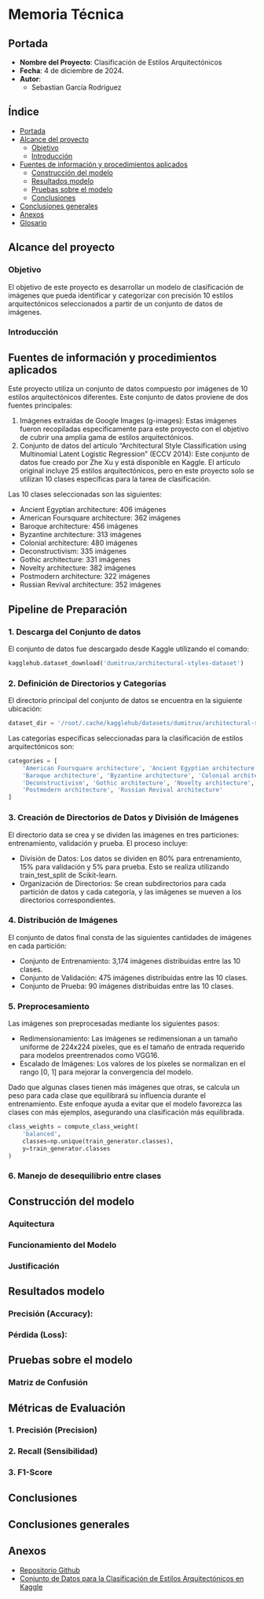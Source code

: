 # Memoria Técnica

## Portada
- **Nombre del Proyecto**: Clasificación de Estilos Arquitectónicos 
- **Fecha**: 4 de diciembre de 2024.
- **Autor**:  
  - Sebastian García Rodríguez

## Índice
- [Portada](#portada)
- [Alcance del proyecto](#alcance-del-proyecto)
  - [Objetivo](#objetivo)
  - [Introducción](#introducción)
- [Fuentes de información y procedimientos aplicados](#fuentes-de-información-y-procedimientos-aplicados)
  - [Construcción del modelo](#construcción-del-modelo)
  - [Resultados modelo](#resultados-modelo)
  - [Pruebas sobre el modelo](#pruebas-sobre-el-modelo)
  - [Conclusiones](#conclusiones)
- [Conclusiones generales](#conclusiones-generales)
- [Anexos](#anexos)
- [Glosario](#glosario)

## Alcance del proyecto

### Objetivo
El objetivo de este proyecto es desarrollar un modelo de clasificación de imágenes que pueda identificar y categorizar con precisión 10 estilos arquitectónicos seleccionados a partir de un conjunto de datos de imágenes.

### Introducción

## Fuentes de información y procedimientos aplicados

Este proyecto utiliza un conjunto de datos compuesto por imágenes de 10 estilos arquitectónicos diferentes. Este conjunto de datos proviene de dos fuentes principales:
1. Imágenes extraídas de Google Images (g-images): Estas imágenes fueron recopiladas específicamente para este proyecto con el objetivo de cubrir una amplia gama de estilos arquitectónicos.
2. Conjunto de datos del artículo “Architectural Style Classification using Multinomial Latent Logistic Regression” (ECCV 2014): Este conjunto de datos fue creado por Zhe Xu y está disponible en Kaggle. El artículo original incluye 25 estilos arquitectónicos, pero en este proyecto solo se utilizan 10 clases específicas para la tarea de clasificación.

Las 10 clases seleccionadas son las siguientes:
* Ancient Egyptian architecture: 406 imágenes
* American Foursquare architecture: 362 imágenes
* Baroque architecture: 456 imágenes
* Byzantine architecture: 313 imágenes
* Colonial architecture: 480 imágenes
* Deconstructivism: 335 imágenes
* Gothic architecture: 331 imágenes
* Novelty architecture: 382 imágenes
* Postmodern architecture: 322 imágenes
* Russian Revival architecture: 352 imágenes

## Pipeline de Preparación

### 1. Descarga del Conjunto de datos

El conjunto de datos fue descargado desde Kaggle utilizando el comando:
```python
kagglehub.dataset_download('dumitrux/architectural-styles-dataset')
```
### 2. Definición de Directorios y Categorías

El directorio principal del conjunto de datos se encuentra en la siguiente ubicación:
```python
dataset_dir = '/root/.cache/kagglehub/datasets/dumitrux/architectural-styles-dataset/versions/3/architectural-styles-dataset'
```

Las categorías específicas seleccionadas para la clasificación de estilos arquitectónicos son:
```python
categories = [
    'American Foursquare architecture', 'Ancient Egyptian architecture',
    'Baroque architecture', 'Byzantine architecture', 'Colonial architecture',
    'Deconstructivism', 'Gothic architecture', 'Novelty architecture',
    'Postmodern architecture', 'Russian Revival architecture'
]
```
### 3. Creación de Directorios de Datos y División de Imágenes

El directorio data se crea y se dividen las imágenes en tres particiones: entrenamiento, validación y prueba. El proceso incluye:
* División de Datos: Los datos se dividen en 80% para entrenamiento, 15% para validación y 5% para prueba. Esto se realiza utilizando train_test_split de Scikit-learn.
* Organización de Directorios: Se crean subdirectorios para cada partición de datos y cada categoría, y las imágenes se mueven a los directorios correspondientes.

### 4. Distribución de Imágenes
El conjunto de datos final consta de las siguientes cantidades de imágenes en cada partición:
* Conjunto de Entrenamiento: 3,174 imágenes distribuidas entre las 10 clases.
* Conjunto de Validación: 475 imágenes distribuidas entre las 10 clases.
* Conjunto de Prueba: 90 imágenes distribuidas entre las 10 clases.

### 5. Preprocesamiento

Las imágenes son preprocesadas mediante los siguientes pasos:
* Redimensionamiento: Las imágenes se redimensionan a un tamaño uniforme de 224x224 píxeles, que es el tamaño de entrada requerido para modelos preentrenados como VGG16.
* Escalado de Imágenes: Los valores de los píxeles se normalizan en el rango [0, 1] para mejorar la convergencia del modelo.

Dado que algunas clases tienen más imágenes que otras, se calcula un peso para cada clase que equilibrará su influencia durante el entrenamiento. Este enfoque ayuda a evitar que el modelo favorezca las clases con más ejemplos, asegurando una clasificación más equilibrada.
```python
class_weights = compute_class_weight(
    'balanced', 
    classes=np.unique(train_generator.classes), 
    y=train_generator.classes
)
```

### 6. Manejo de desequilibrio entre clases

## Construcción del modelo

### Aquitectura

### Funcionamiento del Modelo

### Justificación 

## Resultados modelo

### **Precisión (Accuracy)**:

### **Pérdida (Loss)**:
 

## Pruebas sobre el modelo

### **Matriz de Confusión**

## **Métricas de Evaluación**

### **1. Precisión (Precision)**

### **2. Recall (Sensibilidad)**

### **3. F1-Score**

## Conclusiones

## Conclusiones generales

## Anexos
- [Repositorio Github](https://github.com/SebastianGR-FC/Clasificacion-de-Estilos-Arquitectonicos)
- [Conjunto de Datos para la Clasificación de Estilos Arquitectónicos en Kaggle](https://www.kaggle.com/datasets/dumitrux/architectural-styles-dataset)
